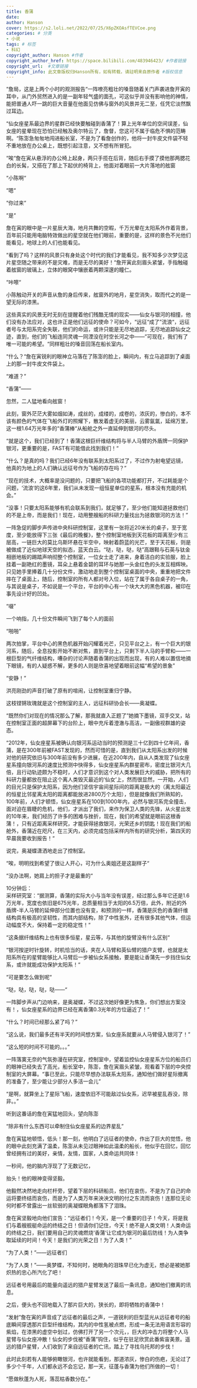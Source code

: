 ```yaml
---
title: 香蒲
date: 
author: Hanson
cover: https://s2.loli.net/2022/07/25/X6pZKOAsfTEVCoe.png
categories: # 分类
- 小说
tags: # 标签
- 科幻
copyright_author: Hanson #作者
copyright_author_href: https://space.bilibili.com/483946423/ #作者链接
copyright_url:  #文章链接
copyright_info: 此文章版权归Hanson所有，如有转载，请註明来自原作者 #版权信息
---
```


“詹局，这是上两个小时的观测报告“一阵嘹亮粗壮的嗓音随着关门声袭进詹开寅的耳中，从门外贸然进入的是一副年轻气盛的面孔，可这似乎并没有影响他的神情，能把普通人吓一跳的巨大音量在他面见仿佛与窗外的风景并无二至，任凭它淡然飘过耳边。

“仙女座星系最边界的星群已经快要触碰到香蒲了！算上光年单位的空间误差，仙女座的星晕现在恐怕已经触及奥尔特云了，詹督，您这可不属于临危不惧的范畴啊。“陈澎急匆匆地闯进船长室，不是为了看詹创作的，他将一封牛皮文件袋不轻不重地放在办公桌上，既想引起注意，又不想有所冒犯。

“唉“詹在寅从悬浮的办公椅上起身，两只手揽在后背，随后右手摸了摸他那两腮花白的长髯，又搭在了那上下起伏的椅背上，他面对着眼前一大片落地的舷窗

“小陈啊“

“嗯“

“你过来“

“是“

詹在寅的眼中是一片星辰大海，地月共舞的空暇，千万光晕在太阳系外作着背景，百年前只能用电脑特效做出的星空就在他们眼前，重要的是，这样的景色不光他们能看见，地球上的人们也能看见。

“看到了吗？这样的风景只有身处这个时代的我们才能看见，我不知多少次梦见这片星空随之带来的不是灾难，而是无尽的美好！“詹开寅此刻眉头紧皱，手指触碰着舷窗的玻璃上，立体的眼窝中镶嵌着两颗深邃的瞳仁。

“咔嚓“

小陈触动开关的声音从詹的身后传来，舷窗外的地月，星空消失，取而代之的是一望无际的漆黑。

这些真实的风景无时无刻在提醒着他们残酷无情的现实——仙女与银河的相撞，他们没有办法应对，这也许正是他们远征的使命？可如今，“远征“成了”流浪“，远征者号与太阳系完全失联，他们的命运，或许只能是无尽地追踪，无尽地追踪仙女之迹，直到，他们的飞船连同灵魂一同湮没在时空长河之中——”可现在，我们有了唯一可能的希望。“同样粗壮的嗓音回荡在船长室内。

“什么？“詹在寅锐利的眼神立马落在了陈澎的脸上，瞬间内，有立马追踪到了桌面上的那一封牛皮文件袋上。

“难道？”

“香蒲”——

忽然，二人猛地看向舷窗！

此刻，窗外茫茫大雾如烟如涛，成丝的，成缕的，成卷的，浓灰的，惨白的，本不该有颜色的气体在飞船外灯的照耀下，散发着虚无的美丽，云雾氤氲，延绵万里，这一根1.64万光年多的“香蒲棒“从船舱之外一直延伸到银河的尽头。

“就是这个，我们已经到了！香蒲这根巨纤维结构将与半人马臂的外盾牌一同保护银河，更重要的是，FAST有可能借此找到我们！“

“什么？是真的吗？我们已经6年没有联系到太阳系过了，不过作为射电望远镜，他真的为地上的人们确认远征号作为飞船的存在吗？”

“现在的技术，大概率是没问题的，只要把飞船的各项功能都打开，不过耗能是个问题，‘流浪‘的这6年里，我们从未发现一组恒星单位的星系，根本没有充能的机会。”

“没事！只要太阳系能够有机会联系到我们，就足够了，至少他们能知道拯救他们的不是上帝，而是我们！现在，动用整艘船的科研力量找出为拯救银河的方法！”

一阵急促的脚步声传进中央科研控制室，这里有一张将近20米长的桌子，至于宽度，至少能放得下三张《最后的晚餐》，整个控制室地板到天花板的距离至少有三层高，一链巨大的莫比乌斯环悬在半空中，映射着蔚蓝的光芒，至于天花板，则是被做成了近似地球天空的拟态，蓝天白云。“哒，哒，哒，哒”高跟鞋与石英与钛金相嵌地板的踢踏声响彻整个控制室，一位女士走了进来，身着洁白的实验服，脸上挂着一副艳红的墨镜，耳朵上悬着金碧的耳环与她那一头金红色的头发互相辉映。只见她手里捧着几十分份文件，激动地走到整个控制室桌面的中央，重重地把文件摔在了桌面上，随后，控制室的所有人都对号入位，站在了属于各自桌子的一角，与其说是桌子，不如说是一个平台，平台的中心有一个块大大的黑色机器，被印在事先设计好的凹处。

“啜”

一个响指，几十份文件瞬间飞到了每个人的面前

“啪啪”

两次拍掌，平台中心的黑色机器开始闪耀着光芒，只见平台之上，有一个巨大的银河系，随后，全息投影开始不断对焦，直到平台上，只剩下半人马的手臂和——一根巨型的气纤维结构，嘈杂的讨论声随着香蒲的出现而出现，有的人难以置信地摘下眼镜，有的人疑惑不解，更多的人则是欣喜地望着眼前这幅“希望的景象”

“安静！”

洪亮刚劲的声音打破了原有的喧闹，让控制室重归宁静。

这枝铿锵玫瑰就是这个控制室的主人，远征科研协会长——奥凝蝶。

“既然你们对现在的情况那么了解，那我就直入正题了”她摘下墨镜，双手交叉，站在控制室正面的超屏幕下的台阶上，眼中充斥着澄澈与高洁，一副傲视群雄的姿态。

“2012年，仙女座星系被确认向银河系运动当时的预测是三十亿到四十亿年间，香蒲，是在300年前被FAST发现的，然而可惜的是，直到我们从太阳系出发的时候对他的研究依旧与300年前没有多少进展，在近200年内，自从人类发现了仙女座星系撞向银河系的速度比预测中快得多，仙女座星系内群星密布，密度比银河大几倍，且行动轨迹颇为不稳时，人们才意识到这个对人类发展巨大的威胁，把所有的科研力量都放在阻止这个离人类毁灭最近的‘仙女’上，然而很显然，一开始，人们的目光只是保护太阳系，因为他们坚信宇宙间星际间的距离是极大的（离太阳最近的恒星比邻星离太阳的距离都能放进2800万个太阳），但是就像我们所熟知的，100年前，人们才顿悟，仙女座星系在100到1000年内，必然与银河系完全撞击，面对迫在眉睫的危机，他们，才派出了我们，来作为保卫人类的先锋，从火星出发的10年来，我们经历了许多的困难与挫折，现在，我们的希望就是眼前这根香蒲！，只有近距离采样研究，才能获得拯救银河，光荣还乡的钥匙！现在我们的船舱外，香蒲近在咫尺，在三天内，必须完成包括采样内所有的研究分析，第四天的早晨我要收到报告！“

说完，奥凝蝶潇洒地走出了控制室。

“唉，明明找到希望了很让人开心，可为什么奥姐还是这副样子“

“没办法啊，她肩上的担子才是最重的“

10分钟后：  
采样研究室：“据测算，香蒲的实际大小与当年没有误差，经过那么多年它还是1.6万光年，宽度也依旧是675光年，总质量相当于太阳的6.5万倍，此外，附近的外盾牌-半人马臂的延伸部分位置也没有变，和预测的一样，香蒲是灰色的香蒲纤维结构具有极高的坚韧性，而其内部结构，除了中性氢外，还有很多其他气体，但运动幅度不大，保持着一定的稳定性！“

“这条据纤维结构上也有很多恒星，星云等，与其他的旋臂没有什么区别“

“银河按逆时针旋转，时机恰当的话，夹在人马臂和英仙臂的猎户支臂，也就是太阳系所在的星臂能够比人马臂后一步被仙女系接触，要是能让香蒲先一步挡住仙女系，或许就能成功保护太阳系！“

“可是要怎么做到呢“

“哒，哒，哒，哒，哒——“

一阵脚步声从门边响来，是奥凝蝶，不过这次她好像更为焦急，你们想出方案没有！，仙女座星系的边界已经在离香蒲0.3光年的方位逼近了！“

“什么？时间已经那么紧了吗？”

“这么说，我们最多还有半天的时间想方案，仙女座系就要从人马臂侵入银河了！”

“这么短的时间不可能的。。。”

一阵落寞无奈的气氛弥漫在研究室，控制室中，望着监控仙女座星系方位的船员们的眼神已经失去了高光，船长室中，陈澎，詹在寅眉头紧皱，观看着下层的中央控制室的大屏幕。“事已至此，只能尽早想办法联系太阳系，通知他们做好星际撤离的准备了，至少能让少部分人多活一会儿”

“是啊，就算坐上了星际飞船，速度依旧不可能敌过仙女系，迟早被星乱吞没，除非。。”

听到这番话的詹在寅猛地回头，望向陈澎

“除非有什么东西可以牵制住仙女座星系的边界星乱”

詹在寅猛地顿悟，低头！那一刻，他明白了远征者的使命，作出了巨大的觉悟，他的眼中此刻充满了温柔，陈澎从未见过眼神如此温柔的船长，他似乎在回忆，回忆曾经拥有过的美好，亲情，友情，国家，人类命运共同体！

一秒间，他的脑内浮现了了无数记忆，

抬头！他的眼神变得坚毅。

他毅然决然地走向栏杆旁，望着下层的科研船员，他们在哀伤，不是为了自己的命运将要终结而哀伤，而是为了人类万年来泱泱文明的付之东流而哀伤！连那位无论何时都不曾露出一丝软弱的奥凝蝶眼角都落下了泪珠。

詹在寅坚毅地向他们宣告：“远征者们！今天，是一个重要的日子！今天，将是我们与着艘舰艇命运的终结之日！但请你们记住，今天！绝不是人类文明！人类命运的终结之日，我们要用自己的灵魂燃烧‘香蒲‘让它成为银河的最后防线！为人类争取延续的时间！今天！是我们的光荣之日！为了人类！”

“为了人类！”——远征者们

“为了人类！”——奥梦蝶，不知何时，她眼角的泪珠早已化为虚无，想必是被她那炽热的忠心所汽化了吧！

远征者号用最后的能量向遥远的猎户星臂发送了最后一条讯息，通知他们撤离的讯息。

之后，便头也不回地载入了那片巨大的，狭长的，即将牺牲的香蒲中！

“发射”詹在寅的声音成了远征者的最后之声，一道锐利的巨型蓝光从远征者号的船底瞬间穿透那片巨型纤维结构，其内的中性氢被点燃，形成一条无法用语言形容的紫焰，在漆黑的虚空中划过，仿佛打开了另一个次元，，巨大的冲击力将整个人马星臂与仙女座冲散！仙女的步伐被“香蒲”钩住，似乎在驻足欣赏此番紫宙美景。遥远的猎户星臂，人们收到了来自远征者的亡讯，踏上了寻找乌托邦的步伐！

此时此刻若有人能够俯瞰银河，也许就能看到，那道浓灰，惨白的伤疤，无论过了多少个千年，人们都永远不会忘记，那一天，征蓬与香蒲为他们所做的一切！

“愿做秋蓬为人死，落蕊枯香数分在。”
